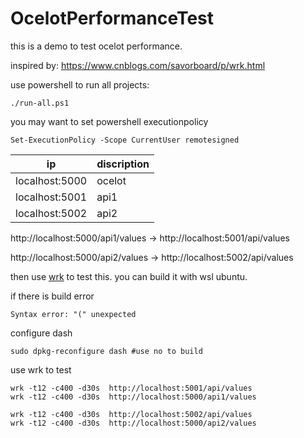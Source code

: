 # OcelotPerformanceTest

this is a demo to test ocelot performance.

inspired by:
<https://www.cnblogs.com/savorboard/p/wrk.html>


use powershell to run all projects:

```
./run-all.ps1
```

you may want to set powershell executionpolicy

```
Set-ExecutionPolicy -Scope CurrentUser remotesigned
```
| ip             | discription |
| -------------- | ------ |
| localhost:5000 | ocelot |
| localhost:5001 | api1 |
| localhost:5002 | api2 |

http://localhost:5000/api1/values -> http://localhost:5001/api/values

http://localhost:5000/api2/values -> http://localhost:5002/api/values

then use [wrk](<https://github.com/wg/wrk/releases>) to test this. you can build it with wsl  ubuntu. 

 if there is build error

```
Syntax error: "(" unexpected
```

configure dash

```
sudo dpkg-reconfigure dash #use no to build
```

use wrk to test

```
wrk -t12 -c400 -d30s  http://localhost:5001/api/values
wrk -t12 -c400 -d30s  http://localhost:5000/api1/values

wrk -t12 -c400 -d30s  http://localhost:5002/api/values
wrk -t12 -c400 -d30s  http://localhost:5000/api2/values
```